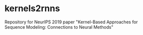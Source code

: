 # kernels2rnns
Repository for NeurIPS 2019 paper "Kernel-Based Approaches for Sequence Modeling: Connections to Neural Methods"
